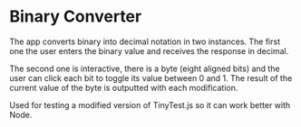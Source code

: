 # Binary Converter


The app converts binary into decimal notation in two instances.
The first one the user enters the binary value and receives the response in decimal.

The second one is interactive, there is a byte (eight aligned bits) and the user can click each bit to toggle its value between 0 and 1. The result of the current value of the byte is outputted with each modification.

Used for testing a modified version of TinyTest.js so it can work better with Node.